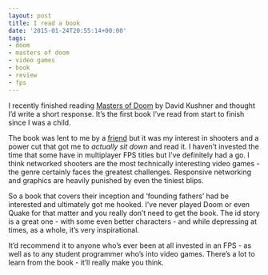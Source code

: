 ```yaml
---
layout: post
title: I read a book
date: '2015-01-24T20:55:14+00:00'
tags:
- doom
- masters of doom
- video games
- book
- review
- fps
---
```

I recently finished reading [Masters of Doom](http://www.amazon.co.uk/Masters-Doom-created-transformed-culture/dp/0749924896/ref=sr_1_1?ie=UTF8&qid=1422132733&sr=8-1&keywords=masters+of+doom) by David Kushner and thought I’d write a short response. It’s the first book I’ve read from start to finish since I was a child.

The book was lent to me by a [friend](https://twitter.com/IllegalCactus) but it was my interest in shooters and a power cut that got me to _actually sit down_ and read it. I haven’t invested the time that some have in multiplayer FPS titles but I’ve definitely had a go. I think networked shooters are the most technically interesting video games - the genre certainly faces the greatest challenges. Responsive networking and graphics are heavily punished by even the tiniest blips.

So a book that covers their inception and ‘founding fathers’ had be interested and ultimately got me hooked. I’ve never played Doom or even Quake for that matter and you really don’t need to get the book. The id story is a great one - with some even better characters - and while depressing at times, as a whole, it’s very inspirational.

It’d recommend it to anyone who’s ever been at all invested in an FPS - as well as to any student programmer who’s into video games. There’s a lot to learn from the book - it’ll really make you think.
